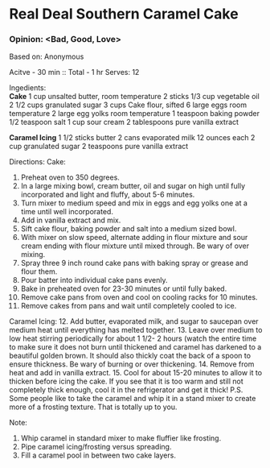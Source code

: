 # Real Deal Southern Caramel Cake
### Opinion: <Bad, Good, Love>

Based on: Anonymous  

Acitve - 30 min :: Total - 1 hr
Serves: 12  

Ingedients:  
__Cake__
1 cup unsalted butter, room temperature 2 sticks
1/3 cup vegetable oil
2 1/2 cups granulated sugar
3 cups Cake flour, sifted
6 large eggs room temperature
2 large egg yolks room temperature
1 teaspoon baking powder
1/2 teaspoon salt
1 cup sour cream
2 tablespoons pure vanilla extract

__Caramel Icing__
1 1/2 sticks butter
2 cans evaporated milk 12 ounces each
2 cup granulated sugar
2 teaspoons pure vanilla extract

Directions:
Cake:
1. Preheat oven to 350 degrees.
2. In a large mixing bowl, cream butter, oil and sugar on high until fully incorporated and light and fluffy, about 5-6 minutes.
3. Turn mixer to medium speed and mix in eggs and egg yolks one at a time until well incorporated.
4. Add in vanilla extract and mix.
5. Sift cake flour, baking powder and salt into a medium sized bowl.
6. With mixer on slow speed, alternate adding in flour mixture and sour cream ending with flour mixture until mixed through. Be wary of over mixing.
7. Spray three 9 inch round cake pans with baking spray or grease and flour them.
8. Pour batter into individual cake pans evenly.
9. Bake in preheated oven for 23-30 minutes or until fully baked.
10. Remove cake pans from oven and cool on cooling racks for 10 minutes.
11. Remove cakes from pans and wait until completely cooled to ice.

Caramel Icing:
12. Add butter, evaporated milk, and sugar to saucepan over medium heat until everything has melted together.
13. Leave over medium to low heat stirring periodically for about 1 1/2- 2 hours (watch the entire time to make sure it does not burn until thickened and caramel has darkened to a beautiful golden brown. It should also thickly coat the back of a spoon to ensure thickness. Be wary of burning or over thickening.
14. Remove from heat and add in vanilla extract.
15. Cool for about 15-20 minutes to allow it to thicken before icing the cake. If you see that it is too warm and still not completely thick enough, cool it in the refrigerator and get it thick!
P.S. Some people like to take the caramel and whip it in a stand mixer to create more of a frosting texture. That is totally up to you.

Note:
1. Whip caramel in standard mixer to make fluffier like frosting.
2. Pipe caramel icing/frosting versus spreading.
3. Fill a caramel pool in between two cake layers. 
